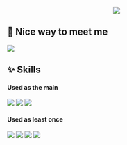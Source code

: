 <p align='center'>
    <img src="https://capsule-render.vercel.app/api?type=waving&color=FFEBCD&height=200&section=header&text=Hello%20world🌞&fontSize=40&animation=fadeIn&fontAlignY=35&desc=My%20name%20is%20Seungyoon&descAlignY=55&descAlign=50"/>
</p>

## 🚩 Nice way to meet me
<p>
  <a href="https://yoownny.tistory.com/" target="_blank"><img src="https://img.shields.io/badge/tistory-EA4335?style=flat-square&logo=tistory&logoColor=white"/></a>
</p>

## ✨ Skills
#### Used as the main
<p>
    <img src="https://img.shields.io/badge/c-A8B9CC?style=flat-square&logo=c&logoColor=white"/>
    <img src="https://img.shields.io/badge/java-000000?style=flat-square&logo=java&logoColor=white"/>
    <img src="https://img.shields.io/badge/springboot-6DB33F?style=flat-square&logo=springboot&logoColor=white"/>
</p>

#### Used as least once
<p>
    <img src="https://img.shields.io/badge/html5-E34F26?style=flat-square&logo=html5&logoColor=white"/>  
    <img src="https://img.shields.io/badge/css3-1572B6?style=flat-square&logo=css3&logoColor=white"/>
    <img src="https://img.shields.io/badge/python-3776AB?style=flat-square&logo=python&logoColor=white"/>
    <img src="https://img.shields.io/badge/postgresql-4169E1?style=flat-square&logo=postgresql&logoColor=white"/>
</p>
